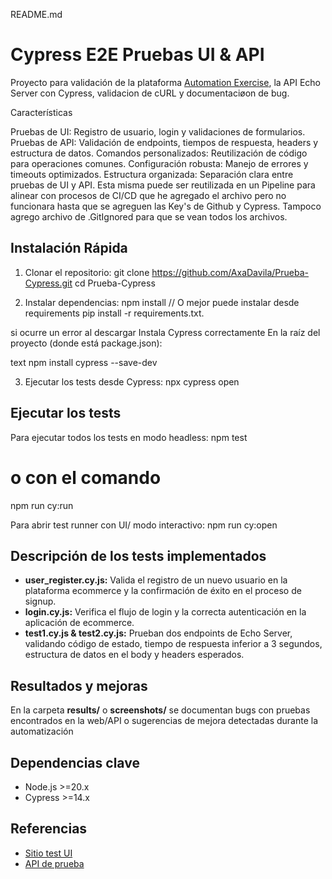 README.md

# Cypress E2E Pruebas UI & API

Proyecto para validación de la plataforma [Automation Exercise](https://automationexercise.com/), la API Echo Server con Cypress, validacion de cURL y documentaciøon de bug.

Características

Pruebas de UI: Registro de usuario, login y validaciones de formularios.
Pruebas de API: Validación de endpoints, tiempos de respuesta, headers y estructura de datos.
Comandos personalizados: Reutilización de código para operaciones comunes.
Configuración robusta: Manejo de errores y timeouts optimizados.
Estructura organizada: Separación clara entre pruebas de UI y API.
Esta misma puede ser reutilizada en un Pipeline para alinear con procesos de CI/CD que he agregado el archivo pero no funcionara hasta que se agreguen las Key's de Github y Cypress. Tampoco agrego archivo de .GitIgnored para que se vean todos los archivos. 

## Instalación Rápida

1. Clonar el repositorio:
git clone <https://github.com/AxaDavila/Prueba-Cypress.git>
cd Prueba-Cypress

2. Instalar dependencias:
npm install
// O mejor puede instalar desde requirements
pip install -r requirements.txt.

si ocurre un error al descargar Instala Cypress correctamente
En la raíz del proyecto (donde está package.json):

text
npm install cypress --save-dev


3. Ejecutar los tests desde Cypress:
npx cypress open

## Ejecutar los tests

Para ejecutar todos los tests en modo headless:
npm test
# o con el comando
npm run cy:run

Para abrir test runner con UI/ modo interactivo:
npm run cy:open


## Descripción de los tests implementados

- **user_register.cy.js:** Valida el registro de un nuevo usuario en la plataforma ecommerce y la confirmación de éxito en el proceso de signup.
- **login.cy.js:** Verifica el flujo de login y la correcta autenticación en la aplicación de ecommerce.
- **test1.cy.js & test2.cy.js:** Prueban dos endpoints de Echo Server, validando código de estado, tiempo de respuesta inferior a 3 segundos, estructura de datos en el body y headers esperados.

## Resultados y mejoras

En la carpeta **results/** o **screenshots/** se documentan bugs con pruebas encontrados en la web/API o sugerencias de mejora detectadas durante la automatización 

## Dependencias clave

- Node.js >=20.x
- Cypress >=14.x

## Referencias
- [Sitio test UI](https://automationexercise.com/)
- [API de prueba](https://echo-serv.tbxnet.com/explorer/#/QA/get_qa_test1)
